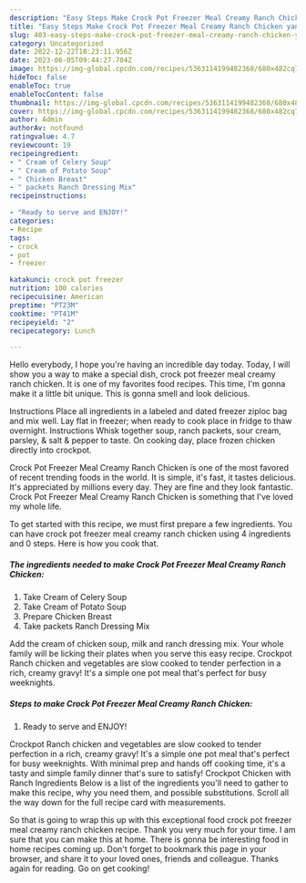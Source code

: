 ```yaml
---
description: "Easy Steps Make Crock Pot Freezer Meal Creamy Ranch Chicken yang Delicious"
title: "Easy Steps Make Crock Pot Freezer Meal Creamy Ranch Chicken yang Delicious"
slug: 403-easy-steps-make-crock-pot-freezer-meal-creamy-ranch-chicken-yang-delicious
category: Uncategorized
date: 2022-12-22T10:23:11.956Z
date: 2023-06-05T09:44:27.704Z
image: https://img-global.cpcdn.com/recipes/5363114199482368/680x482cq70/crock-pot-freezer-meal-creamy-ranch-chicken-recipe-main-photo.jpg
hideToc: false
enableToc: true
enableTocContent: false
thumbnail: https://img-global.cpcdn.com/recipes/5363114199482368/680x482cq70/crock-pot-freezer-meal-creamy-ranch-chicken-recipe-main-photo.jpg
cover: https://img-global.cpcdn.com/recipes/5363114199482368/680x482cq70/crock-pot-freezer-meal-creamy-ranch-chicken-recipe-main-photo.jpg
author: Admin
authorAv: notfound
ratingvalue: 4.7
reviewcount: 19
recipeingredient:
- " Cream of Celery Soup"
- " Cream of Potato Soup"
- " Chicken Breast"
- " packets Ranch Dressing Mix"
recipeinstructions:

- "Ready to serve and ENJOY!"
categories:
- Recipe
tags:
- crock
- pot
- freezer

katakunci: crock pot freezer 
nutrition: 100 calories
recipecuisine: American
preptime: "PT23M"
cooktime: "PT41M"
recipeyield: "2"
recipecategory: Lunch

---
```



Hello everybody, I hope you're having an incredible day today. Today, I will show you a way to make a special dish, crock pot freezer meal creamy ranch chicken. It is one of my favorites food recipes. This time, I'm gonna make it a little bit unique. This is gonna smell and look delicious.

Instructions Place all ingredients in a labeled and dated freezer ziploc bag and mix well. Lay flat in freezer; when ready to cook place in fridge to thaw overnight. Instructions Whisk together soup, ranch packets, sour cream, parsley, &amp; salt &amp; pepper to taste. On cooking day, place frozen chicken directly into crockpot.

Crock Pot Freezer Meal Creamy Ranch Chicken is one of the most favored of recent trending foods in the world. It is simple, it's fast, it tastes delicious. It's appreciated by millions every day. They are fine and they look fantastic. Crock Pot Freezer Meal Creamy Ranch Chicken is something that I've loved my whole life.


To get started with this recipe, we must first prepare a few ingredients. You can have crock pot freezer meal creamy ranch chicken using 4 ingredients and 0 steps. Here is how you cook that.

<!--inarticleads1-->

##### The ingredients needed to make Crock Pot Freezer Meal Creamy Ranch Chicken:

1. Take  Cream of Celery Soup
1. Take  Cream of Potato Soup
1. Prepare  Chicken Breast
1. Take  packets Ranch Dressing Mix


Add the cream of chicken soup, milk and ranch dressing mix. Your whole family will be licking their plates when you serve this easy recipe. Crockpot Ranch chicken and vegetables are slow cooked to tender perfection in a rich, creamy gravy! It&#39;s a simple one pot meal that&#39;s perfect for busy weeknights. 

<!--inarticleads2-->

##### Steps to make Crock Pot Freezer Meal Creamy Ranch Chicken:


1. Ready to serve and ENJOY!

Crockpot Ranch chicken and vegetables are slow cooked to tender perfection in a rich, creamy gravy! It&#39;s a simple one pot meal that&#39;s perfect for busy weeknights. With minimal prep and hands off cooking time, it&#39;s a tasty and simple family dinner that&#39;s sure to satisfy! Crockpot Chicken with Ranch Ingredients Below is a list of the ingredients you&#39;ll need to gather to make this recipe, why you need them, and possible substitutions. Scroll all the way down for the full recipe card with measurements. 

So that is going to wrap this up with this exceptional food crock pot freezer meal creamy ranch chicken recipe. Thank you very much for your time. I am sure that you can make this at home. There is gonna be interesting food in home recipes coming up. Don't forget to bookmark this page in your browser, and share it to your loved ones, friends and colleague. Thanks again for reading. Go on get cooking!
